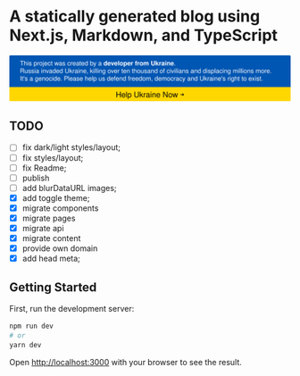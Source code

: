 # A statically generated blog using Next.js, Markdown, and TypeScript

[![Stand With Ukraine](https://raw.githubusercontent.com/vshymanskyy/StandWithUkraine/main/banner-direct-single.svg)](https://stand-with-ukraine.pp.ua)

## TODO

- [ ] fix dark/light styles/layout;
- [ ] fix styles/layout;
- [ ] fix Readme;
- [ ] publish
- [ ] add blurDataURL images;
- [x] add toggle theme;
- [x] migrate components
- [x] migrate pages
- [x] migrate api
- [x] migrate content
- [x] provide own domain
- [x] add head meta;

## Getting Started

First, run the development server:

```bash
npm run dev
# or
yarn dev
```

Open [http://localhost:3000](http://localhost:3000) with your browser to see the result.
